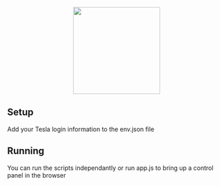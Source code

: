 <p align="center">
  <img width="200" height="200" src="https://i.pinimg.com/originals/cc/0a/a7/cc0aa78a8a528b1a6b273910bca91269.png">
</p>


Setup
------------
Add your Tesla login information to the env.json file

Running
------------
You can run the scripts independantly or run app.js to bring up a control panel in the browser